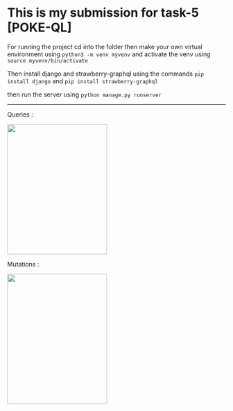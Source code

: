 # This is my submission for task-5 [POKE-QL]

For running the project cd into the folder then make your own virtual environment using
`python3 -m venv myvenv` and activate the venv using `source myvenv/bin/activate`

Then install django and strawberry-graphql using the commands `pip install django` and `pip install strawberry-graphql`

then run the server using `python manage.py runserver`
_____________________

Queries :

<img src="https://user-images.githubusercontent.com/89575829/212531784-7c417ea9-3917-4ffa-92c6-588e6dbec60d.jpg" width="230px" height="300px"/>


Mutations :

<img src="https://user-images.githubusercontent.com/89575829/212531897-46c349c5-4503-47bd-88a4-d49c26020953.jpg" width="230px" height="300px"/>
